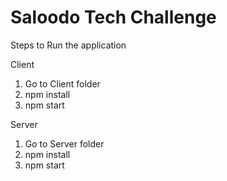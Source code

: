 # Saloodo Tech Challenge

Steps to Run the application

Client 

1. Go to Client folder
2. npm install
3. npm start

Server

1. Go to Server folder
2. npm install
3. npm start 

